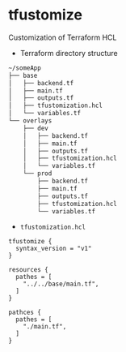 # tfustomize
Customization of Terraform HCL

- Terraform directory structure

```bash
~/someApp
├── base
│   ├── backend.tf
│   ├── main.tf
│   ├── outputs.tf
│   ├── tfustomization.hcl
│   └── variables.tf
└── overlays
    ├── dev
    │   ├── backend.tf
    │   ├── main.tf
    │   ├── outputs.tf
    │   ├── tfustomization.hcl
    │   └── variables.tf
    └── prod
        ├── backend.tf
        ├── main.tf
        ├── outputs.tf
        ├── tfustomization.hcl
        └── variables.tf
```

- `tfustomization.hcl`

```hcl
tfustomize {
  syntax_version = "v1"
}

resources {
  pathes = [
    "../../base/main.tf",
  ]
}

pathces {
  pathes = [
    "./main.tf",
  ]
}
```
